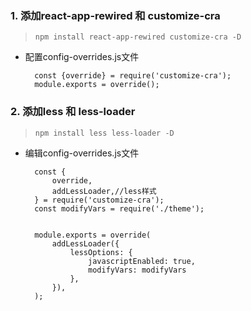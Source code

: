 ### 1. 添加react-app-rewired 和 customize-cra

> `npm install react-app-rewired customize-cra -D`
    
* 配置config-overrides.js文件
    
        const {override} = require('customize-cra');
        module.exports = override();

### 2. 添加less 和 less-loader

> `npm install less less-loader -D`
    
* 编辑config-overrides.js文件

        const {
            override,
            addLessLoader,//less样式
        } = require('customize-cra');
        const modifyVars = require('./theme');
        
        
        module.exports = override(
            addLessLoader({
                lessOptions: {
                    javascriptEnabled: true,
                    modifyVars: modifyVars
                },
            }),
        );